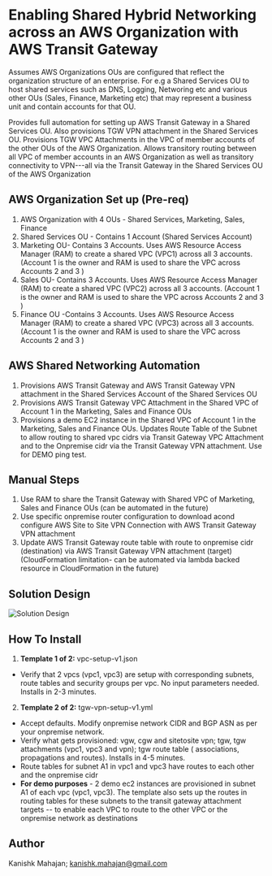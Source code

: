 <p align="center">
</p>

# Enabling Shared Hybrid Networking across an AWS Organization with AWS Transit Gateway

Assumes AWS Organizations OUs are configured that reflect the organization structure of an enterprise. For e.g  a Shared Services OU to host shared services such as DNS, Logging, Networing etc and various other OUs (Sales, Finance, Marketing etc) that may represent a business unit and contain accounts for that OU.

Provides full automation for setting up AWS Transit Gateway in a Shared Services OU. Also provisions TGW VPN attachment in the Shared Services OU. Provisions TGW VPC Attachments in the VPC of member accounts of the other OUs of the AWS Organization.  Allows transitory routing between all VPC of member accounts in an AWS Organization as well as transitory connectivity to VPN---all via the Transit Gateway in the Shared Services OU of the AWS Organization 

## AWS Organization Set up (Pre-req)

1. AWS Organization with 4 OUs - Shared Services, Marketing, Sales, Finance
2. Shared Services OU - Contains 1 Account (Shared Services Account)
3. Marketing OU- Contains 3 Accounts. Uses AWS Resource Access Manager (RAM) to create a shared VPC (VPC1) across all 3 accounts. (Account 1 is the owner and RAM is used to share the VPC across Accounts 2 and 3 )
4. Sales OU- Contains 3 Accounts. Uses AWS Resource Access Manager (RAM) to create a shared VPC (VPC2) across all 3 accounts. (Account 1 is the owner and RAM is used to share the VPC across Accounts 2 and 3 )
5. Finance OU -Contains 3 Accounts. Uses AWS Resource Access Manager (RAM) to create a shared VPC (VPC3) across all 3 accounts. (Account 1 is the owner and RAM is used to share the VPC across Accounts 2 and 3 )

## AWS Shared Networking Automation
1. Provisions AWS Transit Gateway and AWS Transit Gateway VPN attachment in the Shared Services Account of the Shared Services OU
2. Provisions AWS Transit Gateway VPC Attachment in the Shared VPC of Account 1 in the Marketing, Sales and Finance OUs
3. Provisions a demo EC2 instance in the Shared VPC of Account 1 in the Marketing, Sales and Finance OUs. Updates Route Table of the Subnet to allow routing to shared vpc cidrs via Transit Gateway VPC Attachment and to the Onpremise cidr via the Transit Gateway VPN attachment.  Use for DEMO ping test.


## Manual Steps
1. Use RAM to share the Transit Gateway with Shared VPC of Marketing, Sales and Finance OUs (can be automated in the future)
2. Use specific onpremise router configuration to download acond configure AWS Site to Site VPN Connection with AWS Transit Gateway VPN attachment
3. Update AWS Transit Gateway route table with route to onpremise cidr (destination) via AWS Transit Gateway VPN attachment (target) (CloudFormation limitation- can be automated via lambda backed resource in CloudFormation in the future)


## Solution Design

![Solution Design](https://github.com/kmahajan11/awstransformation/blob/master/aws-sharednetworking-transitgateway/images/pic-shared%20networking.png?raw=true)

## How To Install

1. **Template 1 of 2:** vpc-setup-v1.json
* Verify that 2 vpcs (vpc1, vpc3) are setup with corresponding subnets, route tables and security groups per vpc. No input parameters needed. Installs in 2-3 minutes.

2. **Template 2 of 2:**  tgw-vpn-setup-v1.yml
* Accept defaults. Modify onpremise network CIDR and BGP ASN as per your onpremise network.
* Verify what gets provisioned: vgw, cgw and sitetosite vpn; tgw, tgw attachments (vpc1, vpc3 and vpn); tgw route table ( associations, propagations and routes). Installs in 4-5 minutes.
* Route tables for subnet A1 in vpc1 and vpc3 have routes to each other and the onpremise cidr
* **For demo purposes** - 2 demo ec2 instances are provisioned in subnet A1 of each vpc (vpc1, vpc3). The template also sets up the routes in routing tables for these subnets to the transit gateway attachment targets -- to enable each VPC to route to the other VPC or the onpremise network as destinations 


## Author

Kanishk Mahajan; kanishk.mahajan@gmail.com

